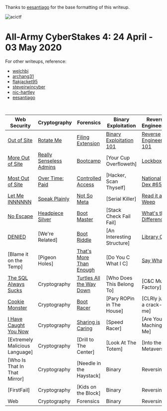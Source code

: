 Thanks to [eesantiago](https://github.com/eesantiago) for the base formatting of this writeup.

![acictf](https://github.com/omyej/ctf/blob/master/acictf_2020/aacs-logo.png)

# All-Army CyberStakes 4: 24 April - 03 May 2020

For other writeups, reference:
*	[welchbj](https://github.com/welchbj/ctf/tree/master/writeups/2020/CyberStakes)
*	[archang31](https://github.com/archang31/aacs4-writeups)
*	[flakjacket95](https://github.com/flakjacket95/cyberstakes_2020)
*	[steveirwincyber](https://github.com/steveirwincyber/CyberStakes2020/tree/master)
*	[nic-hartley](https://nic-hartley.github.io/acictf-writeups/)
*	[eesantiago](https://github.com/eesantiago/Writeups/tree/master/cyberstakes/2020)

<br /> 

| Web Security | Cryptography | Forensics | Binary Exploitation | Reverse Engineering | Miscellaneous |
| ------------ | ------------ | --------- | ------------------- | ------------------- | ------------- |
| [Out of Site](https://github.com/omyej/ctf/tree/master/acictf_2020/Out_of_Site) | [Rotate Me](https://github.com/omyej/ctf/tree/master/acictf_2020/Rotate_Me) | [Filing Extension](https://github.com/omyej/ctf/tree/master/acictf_2020/Filing_Extension) | [Binary Exploitation 101](https://github.com/omyej/ctf/tree/master/acictf_2020/Binary_Exploitation_101) | [Reverse Engineering 101](https://github.com/omyej/ctf/tree/master/acictf_2020/Reverse_Engineering_101) | [Distant Socializing] |
| [More Out of Site](https://github.com/omyej/ctf/tree/master/acictf_2020/More_Out_of_Site) | [Really Senseless Admins](https://github.com/omyej/ctf/tree/master/acictf_2020/Really_Senseless_Admins) | [Bootcamp](https://github.com/omyej/ctf/tree/master/acictf_2020/Bootcamp) | [Your Cup Overfloweth] | [Lockbox](https://github.com/omyej/ctf/tree/master/acictf_2020/Lockbox) | [Slacking Off] |
| [Most Out of Site](https://github.com/omyej/ctf/tree/master/acictf_2020/Most_Out_of_Site) | [Over Time: Paid](https://github.com/omyej/ctf/tree/master/acictf_2020/Over_Time_Paid) | [Controlled Access](https://github.com/omyej/ctf/tree/master/acictf_2020/Controlled_Access) | [Hacker, Scan Thyself] | [National Dex #65](https://github.com/omyej/ctf/tree/master/acictf_2020/National_Dex_65) | [All Your Base Are Belong to Us] |
| [Let Me INNNNNN](https://github.com/omyej/ctf/tree/master/acictf_2020/Let_Me_INNNNNN) | [Speak Plainly](https://github.com/omyej/ctf/tree/master/acictf_2020/Speak_Plainly) | [Not So Meta](https://github.com/omyej/ctf/tree/master/acictf_2020/Not_So_Meta) | [Serial Killer] | [Read it and Weep](https://github.com/omyej/ctf/tree/master/acictf_2020/Read_it_and_Weep) | [Move ZIG] |
| [No Escape](https://github.com/omyej/ctf/tree/master/acictf_2020/No_Escape) | [Headpiece Silver](https://github.com/omyej/ctf/tree/master/acictf_2020/Headpiece_Silver) | [Boot Master](https://github.com/omyej/ctf/tree/master/acictf_2020/Boot_Master) | [Stack Check Fail Fail] | [What's the Difference?](https://github.com/omyej/ctf/tree/master/acictf_2020/Whats_The_Difference) | [Proxy List] |
| [DENIED](https://github.com/omyej/ctf/tree/master/acictf_2020/DENIED) | [We're Related] | [Boot Riddle](https://github.com/omyej/ctf/tree/master/acictf_2020/Boot_Riddle) | [An Interesting Structure] | [Library Card](https://github.com/omyej/ctf/tree/master/acictf_2020/Library_Card) | [Can You Look This Over?] |
| [Blame it on the Temp] | [Pigeon Holes] | [That's More Than Enough](https://github.com/omyej/ctf/tree/master/acictf_2020/Thats_More_Than_Enough) | [Do You C What I C] | [Say What?](https://github.com/omyej/ctf/tree/master/acictf_2020/Say_What) | [Recovery And IDentification] |
| [The SQL Always Sucks](https://github.com/omyej/ctf/tree/master/acictf_2020/The_SQL_Always_Sucks) | Cryptography | [Turtles All the Way Down](https://github.com/omyej/ctf/tree/master/acictf_2020/Turtles_All_the_Way_Down) | [Who Does This Belong To] | [C&C Music Factory] | [I SEe You] |
| [Cookie Monster](https://github.com/omyej/ctf/tree/master/acictf_2020/Cookie_Monster) | Cryptography | [Boot Racer](https://github.com/omyej/ctf/tree/master/acictf_2020/Boot_Racer) | [Pary ROPin in The House] | [CLRly just a crack-me] | [Partition Twice, Recover Once] |
| [I Have Caught You Now](https://github.com/omyej/ctf/tree/master/acictf_2020/I_Have_Caught_You_Now) | Cryptography | [Sharing is Caring](https://github.com/omyej/ctf/tree/master/acictf_2020/Sharing_is_Caring) | [Speed Racer] | [Are You Maching Me] | [PassThis] |
| [Extremely Malicious Language] | Cryptography | [Drill to The Center] | [Look At The Totem] | [Into the Metaverse] | [Assembly Voyageur] |
| [Who Is That In That Mirror] | Cryptography | [Needle in the Haystack] | Binary | Reversing | [UNO Reverse Card] |
| [FirstFail] | Cryptography | [Kids on the Block] | Binary | Reversing | Miscellaneous |
| Web | Cryptography | Forensics | Binary | Reversing | Miscellaneous |
